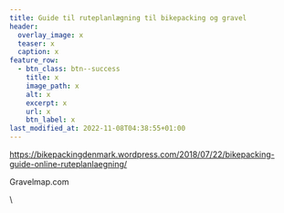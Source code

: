 ```yaml
---
title: Guide til ruteplanlægning til bikepacking og gravel
header:
  overlay_image: x
  teaser: x
  caption: x
feature_row:
  - btn_class: btn--success
    title: x
    image_path: x
    alt: x
    excerpt: x
    url: x
    btn_label: x
last_modified_at: 2022-11-08T04:38:55+01:00
---
```

<!--StartFragment-->

https://bikepackingdenmark.wordpress.com/2018/07/22/bikepacking-guide-online-ruteplanlaegning/



Gravelmap.com

\
<!--EndFragment-->